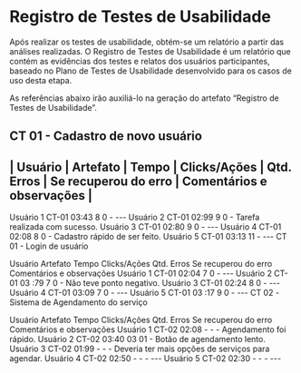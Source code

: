 # Registro de Testes de Usabilidade

Após realizar os testes de usabilidade, obtém-se um relatório a partir das análises realizadas. O Registro de Testes de Usabilidade é um relatório que contém as evidências dos testes e relatos dos usuários participantes, baseado no Plano de Testes de Usabilidade desenvolvido para os casos de uso desta etapa.

As referências abaixo irão auxiliá-lo na geração do artefato “Registro de Testes de Usabilidade”.

**CT 01 - Cadastro de novo usuário**
---------------------------------------------------------------------------------------------------------------------------------------------
| **Usuário** |	**Artefato** | **Tempo** |	**Clicks/Ações** |	**Qtd. Erros** |	**Se recuperou do erro** |	**Comentários e observações** |
---------------------------------------------------------------------------------------------------------------------------------------------
Usuário 1	CT-01	03:43	8	0	-	---
Usuário 2	CT-01	02:99	9	0	-	Tarefa realizada com sucesso.
Usuário 3	CT-01	02:80	9	0	-	---
Usuário 4	CT-01	02:08	8	0	-	Cadastro rápido de ser feito.
Usuário 5	CT-01	03:13	11		-	---
CT 01 - Login de usuário

Usuário	Artefato	Tempo	Clicks/Ações	Qtd. Erros	Se recuperou do erro	Comentários e observações
Usuário 1	CT-01	02:04	7	0	-	---
Usuário 2	CT-01	03 :79	7	0	-	Não teve ponto negativo.
Usuário 3	CT-01	02:24	8	0	-	---
Usuário 4	CT-01	03:09	7	0	-	---
Usuário 5	CT-01	03 :17	9	0	-	---
CT 02 -Sistema de Agendamento do serviço

Usuário	Artefato	Tempo	Clicks/Ações	Qtd. Erros	Se recuperou do erro	Comentários e observações
Usuário 1	CT-02	02:08	-	-	-	Agendamento foi rápido.
Usuário 2	CT-02	03:40	03	01	-	Botão de agendamento lento.
Usuário 3	CT-02	01:99	-	-	-	Deveria ter mais opções de serviços para agendar.
Usuário 4	CT-02	02:50	-	-	-	---
Usuário 5	CT-02	02:30	-	-	-	---
